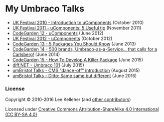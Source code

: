 # My Umbraco Talks

* [UK Festival 2010 - Introduction to uComponents](UK10/README.md) (October 2010)
* [UK Festival 2011 - uComponents: 5 Useful tip](UK11/README.md) (November 2011)
* [CodeGarden 12 - uComponents](CG12/README.md) (June 2012)
* [UK Festival 2012 - uComponents](UK12/README.md) (October 2012)
* [CodeGarden 13 - 5 Packages You Should Know](CG13/README.md) (June 2013)
* [CodeGarden 14 - 500 brands, Umbraco-as-a-Service... that calls for a Carlsberg!](CG14/README.md) (June 2014)
* [CodeGarden 15 - How To Develop A Killer Package](CG15/README.md) (June 2015)
* [diff.NET - Umbraco 101](diff.NET/2015-07-08/README.md) (July 2015)
* [umBristol Talks - CMS "dance-off" introduction](umBristol/2015-08-25/README.md) (August 2015)
* [umBristol Talks - Ditto: Same same but different](umBristol/2016-06-09/README.md) (June 2016)

### License

Copyright &copy; 2010-2016 Lee Kelleher (and [other contributors](https://github.com/leekelleher/umbraco-talks/graphs/contributors))

Licensed under [Creative Commons Attribution-ShareAlike 4.0 International (CC BY-SA 4.0)](LICENSE.md)
